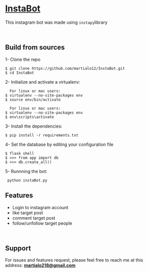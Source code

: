 # [InstaBot]()

This instagram bot was made using `instapy`library

<br />

## Build from sources

1- Clone the repo
  ```
  $ git clone https://github.com/martialo12/InstaBot.git
  $ cd InstaBot
  ```

2- Initialize and activate a virtualenv:
  ```
    For linux or mac users:
  $ virtualenv --no-site-packages env
  $ source env/bin/activate

    For linux or mac users:
  $ virtualenv --no-site-packages env
  $ env\scripts\activate
  ```

3- Install the dependencies:
  ```
  $ pip install -r requirements.txt
  ```

4- Set the database by editing your configuration file
  ```
  $ flask shell
  $ >>> from app import db
  $ >>> db.create_all()
  ```

5- Runnning the bot:
  ```
   python instaBot.py
  ```

## Features

- Login to instagram account
- like target post
- comment target post
- follow/unfollow target people

<br />

## Support

For issues and features request, please feel free to reach me at this address: **martialo218@gmail.com**
<br />
